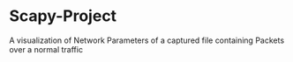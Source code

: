 # Scapy-Project
A visualization of Network Parameters of a captured file containing Packets over a normal traffic
